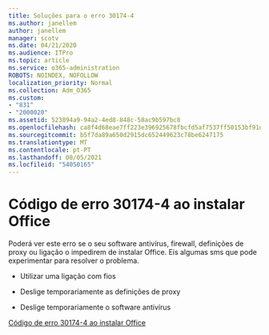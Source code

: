 ```yaml
---
title: Soluções para o erro 30174-4
ms.author: janellem
author: janellem
manager: scotv
ms.date: 04/21/2020
ms.audience: ITPro
ms.topic: article
ms.service: o365-administration
ROBOTS: NOINDEX, NOFOLLOW
localization_priority: Normal
ms.collection: Adm_O365
ms.custom:
- "831"
- "2000020"
ms.assetid: 523894a9-94a2-4ed8-848c-58ac9b597bc8
ms.openlocfilehash: ca8f4d68eae7ff223e396925678fbcfd5af7537ff50153bf91d35ed04b41b554
ms.sourcegitcommit: b5f7da89a650d2915dc652449623c78be6247175
ms.translationtype: MT
ms.contentlocale: pt-PT
ms.lasthandoff: 08/05/2021
ms.locfileid: "54050165"
---
```

# <a name="error-code-30174-4-when-installing-office"></a>Código de erro 30174-4 ao instalar Office

Poderá ver este erro se o seu software antivírus, firewall, definições de proxy ou ligação o impedirem de instalar Office. Eis algumas sms que pode experimentar para resolver o problema.
  
- Utilizar uma ligação com fios

- Deslige temporariamente as definições de proxy

- Deslige temporariamente o software antivírus

[Código de erro 30174-4 ao instalar Office](https://support.office.com/article/5d5551db-266f-47b3-93fc-d51c2e8f4c0b?wt.mc_id=Alchemy_ClientDIA)
  